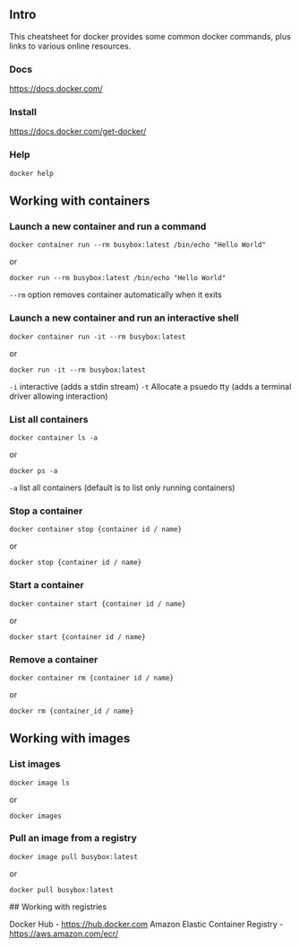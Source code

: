 ## Intro

This cheatsheet for docker provides some common docker commands, plus links to various online resources.   

### Docs
https://docs.docker.com/

### Install
https://docs.docker.com/get-docker/

### Help
```docker help```

## Working with containers

### Launch a new container and run a command 
```docker container run --rm busybox:latest /bin/echo "Hello World"```

or

```docker run --rm busybox:latest /bin/echo "Hello World"```


```--rm``` option removes container automatically when it exits

### Launch a new container and run an interactive shell 
```docker container run -it --rm busybox:latest```

or 

```docker run -it --rm busybox:latest```

```-i``` interactive (adds a stdin stream)
```-t``` Allocate a psuedo tty (adds a terminal driver allowing interaction)

### List all containers
```docker container ls -a```

or

```docker ps -a```

```-a``` list all containers (default is to list only running containers)

### Stop a container
```docker container stop {container id / name}```

or 

```docker stop {container id / name}```

### Start a container
```docker container start {container id / name}```

or 

```docker start {container id / name}```

### Remove a container
```docker container rm {container id / name}```

or 

```docker rm {container_id / name}```


## Working with images

### List images
```docker image ls```

or

```docker images```

### Pull an image from a registry
```docker image pull busybox:latest```

or

```docker pull busybox:latest```



## Working with registries

Docker Hub - https://hub.docker.com
Amazon Elastic Container Registry - https://aws.amazon.com/ecr/

